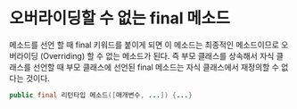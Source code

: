 # 오버라이딩할 수 없는 final 메소드

메소드를 선언 할 때 final 키워드를 붙이게 되면 이 메소드는 최종적인 메소드이므로 오버라이딩
(Overriding) 할 수 없는 메소드가 된다. 즉 부모 클래스를 상속해서 자식 클래스를 선언할 때
부모 클래스에 선언된 final 메소드는 자식 클래스에서 재정의할 수 없다는 것이다.


```java
public final 리턴타입 메소드([매개변수, ...]) {...}
```